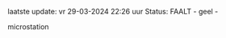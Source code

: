 laatste update: 
vr 29-03-2024 22:26   uur 
Status: FAALT - geel - 
<div class="service Y">microstation</div>